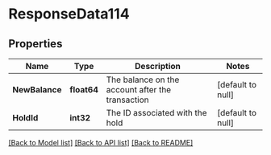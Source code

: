 # ResponseData114

## Properties
Name | Type | Description | Notes
------------ | ------------- | ------------- | -------------
**NewBalance** | **float64** | The balance on the account after the transaction | [default to null]
**HoldId** | **int32** | The ID associated with the hold | [default to null]

[[Back to Model list]](../README.md#documentation-for-models) [[Back to API list]](../README.md#documentation-for-api-endpoints) [[Back to README]](../README.md)

